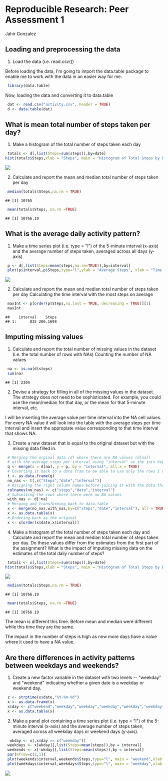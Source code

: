 # Reproducible Research: Peer Assessment 1
Jahir Gonzalez  


## Loading and preprocessing the data
1. Load the data (i.e. read.csv())

Before loading the data, I'm going to import the data.table package to enable me to work with the data in an easier way for me.


```r
 library(data.table)
```

Now, loading the data and converting it to data.table

```r
 dat <- read.csv("activity.csv", header = TRUE)
 d <- data.table(dat)
```


## What is mean total number of steps taken per day?

1. Make a histogram of the total number of steps taken each day

```r
 totals <- d[,list(Steps=sum(steps)),by=date]
hist(totals$Steps,xlab = "Steps", main = "Histogram of Total Steps by Day", breaks = 10)
```

![](PA1_template_files/figure-html/unnamed-chunk-3-1.png) 

2. Calculate and report the mean and median total number of steps taken per day

```r
 median(totals$Steps,na.rm = TRUE)
```

```
## [1] 10765
```

```r
 mean(totals$Steps, na.rm =TRUE)
```

```
## [1] 10766.19
```


## What is the average daily activity pattern?
1. Make a time series plot (i.e. type = "l") of the 5-minute interval (x-axis) and the average number of steps taken, averaged across all days (y-axis)

```r
 p <- d[,list(Steps=mean(steps,na.rm=TRUE)),by=interval]
 plot(p$interval,p$Steps,type="l",ylab = "Average Steps", xlab = "Time Interval")
```

![](PA1_template_files/figure-html/unnamed-chunk-5-1.png) 

2. Calculate and report the mean and median total number of steps taken per day
Calculating the time interval with the most steps on average

```r
 maxInt <- p[order(p$Steps,na.last = TRUE, decreasing = TRUE)][1]
 maxInt
```

```
##    interval    Steps
## 1:      835 206.1698
```

## Imputing missing values
1. Calculate and report the total number of missing values in the dataset (i.e. the total number of rows with NAs)
Counting the number of NA values

```r
 na <- is.na(d$steps)
 sum(na)
```

```
## [1] 2304
```
2. Devise a strategy for filling in all of the missing values in the dataset. The strategy does not need to be sophisticated. For example, you could use the mean/median for that day, or the mean for that 5-minute interval, etc.

I will be inserting the average value per time interval into the NA cell values.
For every NA value it will look into the table with the average steps per time interval and insert the appropiate value corresponding to that time interval that shows NA.

3. Create a new dataset that is equal to the original dataset but with the missing data filled in.

```r
 # Merging the orginal data (d) where there are NA values (d[na])
 # with the average steps per interval using "interval" as the join key
 q <- merge(x = d[na], y = p, by = "interval", all.x = TRUE)
 # Coverting it back to a data fram to be able to use only the rows I want
 t <- as.data.frame(q)
 no_nas <- t[,c("Steps","date","interval")]
 # Assigning the right column names before joining it with the data that was not NA
 colnames(no_nas) <- c("steps","date","interval")
 # Subsetting the rows where there were no NA values
 with_nas <- d[!na]
 # Merging and transforming back to data.table
 x <- merge(no_nas,with_nas,by=c("steps","date","interval"), all = TRUE)
 x <- as.data.table(x)
 # Ordering back as the original
 x <- x[order(x$date,x$interval)]
```

4. Make a histogram of the total number of steps taken each day and Calculate and report the mean and median total number of steps taken per day. Do these values differ from the estimates from the first part of the assignment? What is the impact of imputing missing data on the estimates of the total daily number of steps?


```r
 totals <- x[,list(Steps=sum(steps)),by=date]
hist(totals$Steps,xlab = "Steps", main = "Histogram of Total Steps by Day", breaks = 10)
```

![](PA1_template_files/figure-html/unnamed-chunk-9-1.png) 

```r
 median(totals$Steps,na.rm = TRUE)
```

```
## [1] 10766.19
```

```r
 mean(totals$Steps, na.rm =TRUE)
```

```
## [1] 10766.19
```

The mean is different this time. Before mean and median were different while this time they are the same.

The impact in the number of steps is high as now more days have a value where it used to have a NA value.


## Are there differences in activity patterns between weekdays and weekends?

1. Create a new factor variable in the dataset with two levels -- "weekday" and "weekend" indicating whether a given date is a weekday or weekend day.

```r
 z <- strptime(x$date,"%Y-%m-%d")
 x <- as.data.frame(x)
 x$day <- c("weekend","weekday","weekday","weekday","weekday","weekday","weekend")[as.POSIXlt(z)$wday+1]
 x <- as.data.table(x)
```
2. Make a panel plot containing a time series plot (i.e. type = "l") of the 5-minute interval (x-axis) and the average number of steps taken, averaged across all weekday days or weekend days (y-axis).

```r
  wkday <- x[,x$day == c("weekday")]
 weekdays <- x[wkday][,list(Steps=mean(steps)),by = interval]
 weekends <- x[!wkday][,list(Steps=mean(steps)),by = interval]
 par(mfrow=c(2,1))
 plot(weekends$interval,weekends$Steps,type="l", main = "weekend",xlab = "", ylab = "Number of Steps", col = "blue")
 plot(weekdays$interval,weekdays$Steps,type="l", main = "weekday",xlab = "", ylab= "Number of Steps", col = "blue")
```

![](PA1_template_files/figure-html/unnamed-chunk-11-1.png) 
